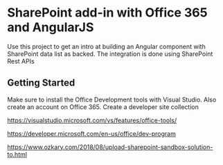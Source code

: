 # SharePoint add-in with Office 365 and AngularJS

Use this project to get an intro at building an Angular component with SharePoint data list as backed. The integration
is done using SharePoint Rest APIs

## Getting Started
Make sure to install the Office Development tools with Visual Studio.
Also create an account on Office 365. 
Create a developer site collection

https://visualstudio.microsoft.com/vs/features/office-tools/

https://developer.microsoft.com/en-us/office/dev-program

https://www.ozkary.com/2018/08/upload-sharepoint-sandbox-solution-to.html

